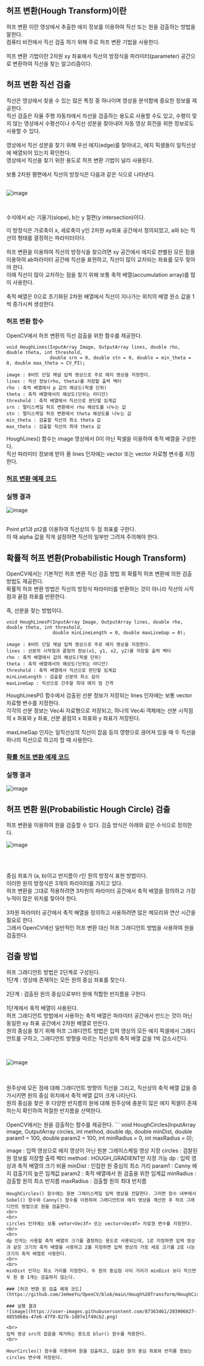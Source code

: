 ## 허프 변환(Hough Transform)이란
허프 변환 이란 영상에서 추출한 에지 정보를 이용하여 직선 또는 원을 검출하는 방법을 말한다.
<br>
컴퓨터 비전에서 직선 검출 하기 위해 주로 허프 변환 기법을 사용한다.
<br>
<br>
허프 변환 기법이란 2차원 xy 좌표에서 직선의 방정식을 파라미터(parameter) 공간으로 변환하여 직선을 찾는 알고리즘이다.

## 허프 변환 직선 검출
직선은 영상에서 찾을 수 있는 많은 특징 중 하나이며 영상을 분석함에 중요한 정보를 제공한다.
<br>
직선 검출은 자율 주행 자동차에서 차선을 검출하는 용도로 사용할 수도 있고, 수평이 맞지 않는 영상에서 수평선이나 수직선 성분을 찾아내어 자동 영상 회전을 위한 정보로도 사용할 수 있다.
<br>
<br>
영상에서 직선 성분을 찾기 위해 우선 에지(edge)를 찾아내고, 에지 픽셀들이 일직선상에 배열되어 있는지 확인한다.
<br>
영상에서 직선을 찾기 위한 용도로 허프 변환 기법이 널리 사용된다.
<br>
<br>
보통 2차원 평면에서 직선의 방정식은 다음과 같은 식으로 나타낸다.
<br>
<br>

![image](https://user-images.githubusercontent.com/87363461/203906073-54dad048-3663-4494-a749-226c2a1bc59e.png)


<br>

수식에서 a는 기울기(slope), b는 y 절편(y intersection)이다.

이 방정식은 가로축이 x, 세로축이 y인 2차원 xy좌표 공간에서 정의되었고, a와 b는 직선의 형태를 결정하는 파라미터이다.
<br>
<br>
허프 변환을 이용하여 직선의 방정식을 찾으려면 xy 공간에서 에지로 판별된 모든 점을 이용하여 ab파라미터 공간에 직선을 표현하고, 직선이 많이 교차되는 좌표를 모두 찾아야 한다.
<br>
이때 직선이 많이 교차하는 점을 찾기 위해 보통 축적 배열(accumulation array)를 많이 사용한다.
<br>
<br>
축적 배열은 0으로 초기화된 2차원 배열에서 직선이 지나가는 위치의 배열 원소 값을 1씩 증가시켜 생성한다.

### 허프 변환 함수
OpenCV에서 허프 변환의 직선 검출을 위한 함수를 제공한다.

```
void HoughLines(InputArray Image, OutputArray lines, double rho, double theta, int threshold,
                double srn = 0, double stn = 0, double = min_theta = 0, double max_theta = CV_PI);

image : 8비트 단일 채널 입력 영상으로 주로 에지 영상을 지정한다.
lines : 직선 정보(rho, theta)를 저장할 출력 벡터
rho : 축적 배열에서 p 값의 해상도(픽셀 단위)
theta : 축적 배열에서의 해상도(단위는 라디안)
threshold : 축적 배열에서 직선으로 판단할 임계값
srn : 멀티스케일 허프 변환에서 rho 해상도를 나누는 값
stn : 멀티스케일 허프 변환에서 theta 해상도를 나누는 값
min_theta : 검출할 직선의 최소 theta 값
max_theta : 검출할 직선의 최대 theta 값
```

HoughLines() 함수는 image 영상에서 0이 아닌 픽셀을 이용하여 축적 배열을 구성한다.
<br>
직선 파라미터 정보에 받아 올 lines 인자에는 vector<Vec2f> 또는 vector<Vec3f> 자료형 변수를 지정한다.

### [허프 변환 예제 코드](https://github.com/JeHeeYu/OpenCV/blob/main/Hough%20Transform/Hough.cpp)

### 실행 결과
![image](https://user-images.githubusercontent.com/87363461/203906279-0089c3ae-d0e9-444d-85f3-ce51ada86b74.png)

<br>
Point pt1과 pt2를 이용하여 직선상의 두 점 좌표를 구한다.
<br>
이 때 alpha 값을 작게 설정하면 직선의 일부만 그려져 주의해야 한다.

## 확률적 허프 변환(Probabilistic Hough Transform)

OpenCV에서는 기본적인 허프 변환 직선 검출 방법 외 확률적 허프 변환에 의한 검출 방법도 제공한다.
<br>
확률적 허프 변환 방법은 직선의 방정식 파라미터를 반환하는 것이 아니라 직선의 시작점과 끝점 좌표를 반환한다.
<br>
<br>
즉, 선분을 찾는 방법이다.

```
void HoughLinesP(InputArray Image, OutputArray lines, double rho, double theta, int threshold,
                 double minLineLength = 0, double maxLineGap = 0);

image : 8비트 단일 채널 입력 영상으로 주로 에지 영상을 지정한다.
lines : 선분의 시작점과 끝점의 정보(x1, y1, x2, y2)를 저장할 출력 벡터
rho : 축적 배열에서 값의 해상도(픽셀 단위)
theta : 축적 배열에서의 해상도(단위는 라디안)
threshold : 축적 배열에서 직선으로 판단할 임계값
minLineLength : 검출할 선분의 최소 길이
maxLineGap : 직선으로 간주할 최대 에지 점 간격
```
HoughLinesP() 함수에서 검출된 선분 정보가 저장되는 lines 인자에는 보통 vector<Vec4i> 자료형 변수를 지정한다.
<br>
각각의 선분 정보는 Vec4i 자료형으로 저장되고, 하나의 Vec4i 객체에는 선분 시작점의 x 좌표와 y 좌표, 선분 끝점의 x 좌표와 y 좌표가 저장된다.
<br>
<br>
maxLineGap 인자는 일직선상의 직선이 잡음 등의 영향으로 끊어져 있을 때 두 직선을 하나의 직선으로 하고자 할 때 사용한다.

### [확률 허프 변환 예제 코드](https://github.com/JeHeeYu/OpenCV/tree/main/Hough%20Transform)

### 실행 결과
![image](https://user-images.githubusercontent.com/87363461/203906474-ebf8e915-cffd-40d2-a4af-e0707183f383.png)

## 허프 변환 원(Probabilistic Hough Circle) 검출
허프 변환을 이용하여 원을 검출할 수 있다. 검출 방식은 아래와 같은 수식으로 정의한다.
<br>

![image](https://user-images.githubusercontent.com/87363461/203906554-d9b06396-c7b4-4d2d-b995-d46a50875f31.png)


<br>
<br>

중심 좌표가 (a, b)이고 반지름이 r인 원의 방정식 표현 방법이다.
<br>
이러한 원의 방정식은 3개의 파라미터를 가지고 있다.
<br>
허프 변환을 그대로 적용하려면 3차원의 파라미터 공간에서 축적 배열을 정의하고 가장 누적이 많은 위치를 찾아야 한다.
<br>
<br>
3차원 파라미터 공간에서 축적 배열을 정의하고 사용하려면 많은 메모리와 연산 시간을 필요로 한다.
<br>
그래서 OpenCV에선 일반적인 허프 변환 대신 허프 그래디언트 방법을 사용하여 원을 검출한다.

## 검출 방법
허프 그래디언트 방법은 2단계로 구성된다.
<br>
1단계 : 영상에 존재하는 모든 원의 중심 좌표를 찾는다.
<br>
<br>
2단계 : 검출된 원의 중심으로부터 원에 적합한 반지름을 구한다.
<br>
<br>
1단계에서 축적 배열이 사용된다.
<br>
허프 그래디언트 방법에서 사용하는 축적 배열은 파라미터 공간에서 만드는 것이 아닌 동일한 xy 좌표 공간에서 2차원 배열로 만든다.
<br>
원의 중심을 찾기 위해 허프 그래디언트 방법은 입력 영상의 모든 에지 픽셀에서 그래디언트를 구하고, 그래디언트 방향을 따르는 직선상의 축적 배열 값을 1씩 감소시킨다.

<br>
  
![image](https://user-images.githubusercontent.com/87363461/203906637-21a15e2f-a3c1-41ee-905c-0eb8b080b4c8.png)

<br>
<br>
원주상에 모든 점에 대해 그래디언트 방향의 직선을 그리고, 직선상의 축적 배열 값을 증가시키면 원의 중심 위치에서 축적 배열 값이 크게 나타난다.
<br>
원의 중심을 찾은 후 다양한 반지름의 원에 대해 원주상에 충분히 많은 에지 픽셀이 존재하는지 확인하여 적절한 반지름을 선택한다.
<br>
<br>
OpenCV에서는 원을 검출하는 함수를 제공한다.
```
void HoughCircles(InputArray image, OutputArray circles, int method, double dp, double minDist,
                  double param1 = 100, double param2 = 100, int minRadius = 0, int maxRadius = 0);

image : 입력 영상으로 에지 영상이 아닌 원본 그레이스케일 영상 지정
circles : 검찰된 원 정보를 저장할 출력 벡터
method : HOUGH_GRADIENT만 지정 가능
dp : 입력 영상과 축적 배열의 크기 비율
minDist : 인접한 원 중심의 최소 거리
param1 : Canny 에지 검출기의 높은 임계값
param2 : 축적 배열에서 원 검출을 위한 임계값
minRadius : 검출할 원의 최소 반지름
maxRadius : 검출할 원의 최대 반지름
```
HoughCircles() 함수에는 원본 그레이스케일 입력 영상을 전달한다. 그러면 함수 내부에서 Sobel() 함수와 Canny() 함수를 이용하여 그래디언트와 에지 영상을 계산한 후 허프 그래디언트 방법으로 원을 검출한다.
<br>
<br>
circles 인자에는 보통 vetor<Vec3f> 또는 vector<Vec4f> 자료형 변수를 지정한다.
<br>
<br>
dp 인자는 사용할 축적 배열의 크기를 결정하는 용도로 사용되는데, 1로 지정하면 입력 영상과 같은 크기의 축적 배열을 사용하고 2를 지정하면 입력 영상의 가로 세로 크기를 2로 나눈 크기의 축적 배열로 사용한다.
<br>
<br>
minDist 인자는 최소 거리를 지정한다. 두 원의 중심점 사이 거리가 minDist 보다 작으면 두 원 중 1개는 검출하지 않는다.

### [허프 변환 원 검출 예제 코드](https://github.com/JeHeeYu/OpenCV/blob/main/Hough%20Transform/HoughCircle.cpp)

### 실행 결과
![image](https://user-images.githubusercontent.com/87363461/203906827-48550b8a-47e6-47f0-827b-1d87e1f49cb2.png)

<br>
입력 영상 src의 잡음을 제거하는 용도로 blur() 함수를 적용한다.
<br>

HourCircles() 함수를 이용하여 원을 검출하고, 검출된 원의 중심 좌표와 반지름 정보는 circles 변수에 저장된다.
